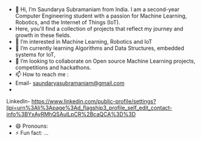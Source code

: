 - 👋 Hi, I’m Saundarya Subramaniam from India. I am a second-year Computer Engineering student with a passion for Machine Learning, Robotics, and the Internet of Things (IoT).
-  Here, you'll find a collection of projects that reflect my journey and growth in these fields.
- 👀 I’m interested in Machine Learning, Robotics and IoT
- 🌱 I’m currently learning Algorithms and Data Structures, embedded systems for IoT, 
- 💞️ I’m looking to collaborate on Open source Machine Learning projects, competitions and hackathons.
- 📫 How to reach me :
- Email- saundaryasubramaniam@gmail.com
- 
LinkedIn- https://www.linkedin.com/public-profile/settings?lipi=urn%3Ali%3Apage%3Ad_flagship3_profile_self_edit_contact-info%3BYxAyRMhQSAulLpCR%2BcaQCA%3D%3D
  
- 😄 Pronouns: 
- ⚡ Fun fact: ...

<!---
saun09/saun09 is a ✨ special ✨ repository because its `README.md` (this file) appears on your GitHub profile.
You can click the Preview link to take a look at your changes.
--->
